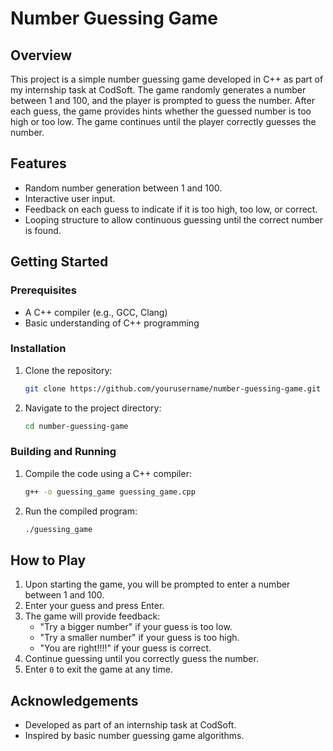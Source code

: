 # Number Guessing Game

## Overview

This project is a simple number guessing game developed in C++ as part of my internship task at CodSoft. The game randomly generates a number between 1 and 100, and the player is prompted to guess the number. After each guess, the game provides hints whether the guessed number is too high or too low. The game continues until the player correctly guesses the number.

## Features

- Random number generation between 1 and 100.
- Interactive user input.
- Feedback on each guess to indicate if it is too high, too low, or correct.
- Looping structure to allow continuous guessing until the correct number is found.

## Getting Started

### Prerequisites

- A C++ compiler (e.g., GCC, Clang)
- Basic understanding of C++ programming

### Installation

1. Clone the repository:
    ```sh
    git clone https://github.com/yourusername/number-guessing-game.git
    ```
2. Navigate to the project directory:
    ```sh
    cd number-guessing-game
    ```

### Building and Running

1. Compile the code using a C++ compiler:
    ```sh
    g++ -o guessing_game guessing_game.cpp
    ```
2. Run the compiled program:
    ```sh
    ./guessing_game
    ```

## How to Play

1. Upon starting the game, you will be prompted to enter a number between 1 and 100.
2. Enter your guess and press Enter.
3. The game will provide feedback:
    - "Try a bigger number" if your guess is too low.
    - "Try a smaller number" if your guess is too high.
    - "You are right!!!!" if your guess is correct.
4. Continue guessing until you correctly guess the number.
5. Enter `0` to exit the game at any time.

## Acknowledgements

- Developed as part of an internship task at CodSoft.
- Inspired by basic number guessing game algorithms.

